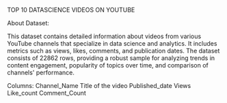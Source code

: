 TOP 10 DATASCIENCE VIDEOS ON YOUTUBE 



About Dataset:


This dataset contains detailed information about videos from various YouTube channels that specialize in data science and analytics. It includes metrics such as views, likes, comments, and publication dates. The dataset consists of 22862 rows, providing a robust sample for analyzing trends in content engagement, popularity of topics over time, and comparison of channels' performance.

Columns:
Channel_Name
Title of the video
Published_date
Views
Like_count
Comment_Count

